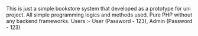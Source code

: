 This is just a simple bookstore system that developed as a prototype for uni project. 
All simple programming logics and methods used. Pure PHP without any backend frameworks. 
Users :- User (Password - 123), Admin (Password - 123)
